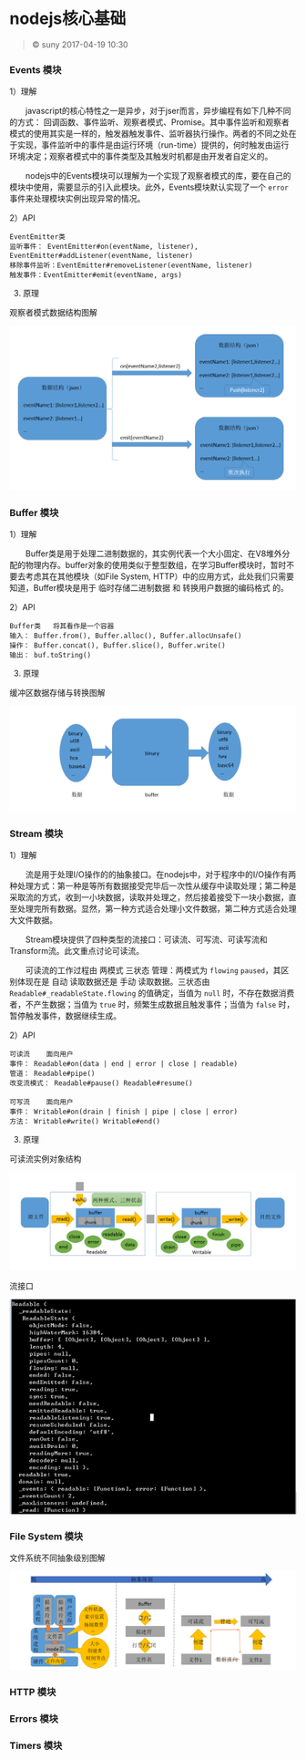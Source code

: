 # nodejs核心基础

> &copy; suny 2017-04-19 10:30


### Events 模块

1）理解

　　javascript的核心特性之一是异步，对于jser而言，异步编程有如下几种不同的方式： 回调函数、事件监听、观察者模式、Promise。其中事件监听和观察者模式的使用其实是一样的，触发器触发事件、监听器执行操作。两者的不同之处在于实现，事件监听中的事件是由运行环境（run-time）提供的，何时触发由运行环境决定；观察者模式中的事件类型及其触发时机都是由开发者自定义的。

　　nodejs中的Events模块可以理解为一个实现了观察者模式的库，要在自己的模块中使用，需要显示的引入此模块。此外，Events模块默认实现了一个 `error` 事件来处理模块实例出现异常的情况。

2）API

    EventEmitter类
    监听事件： EventEmitter#on(eventName, listener), EventEmitter#addListener(eventName, listener)
    移除事件监听：EventEmitter#removeListener(eventName, listener)
    触发事件：EventEmitter#emit(eventName, args)

3) 原理

观察者模式数据结构图解

![观察者模式数据结构图解](./images/pubsub-data-structure.PNG)


### Buffer 模块

1）理解

　　Buffer类是用于处理二进制数据的，其实例代表一个大小固定、在V8堆外分配的物理内存。buffer对象的使用类似于整型数组，在学习Buffer模块时，暂时不要去考虑其在其他模块（如File System, HTTP）中的应用方式，此处我们只需要知道，Buffer模块是用于 临时存储二进制数据 和 转换用户数据的编码格式 的。

2）API

    Buffer类   将其看作是一个容器
    输入： Buffer.from(), Buffer.alloc(), Buffer.allocUnsafe()
    操作： Buffer.concat(), Buffer.slice(), Buffer.write()
    输出： buf.toString()

3) 原理

缓冲区数据存储与转换图解

![缓冲区数据存储与转换图解](./images/buffer-data-transform.PNG)


### Stream 模块

1）理解

　　流是用于处理I/O操作的的抽象接口。在nodejs中，对于程序中的I/O操作有两种处理方式：第一种是等所有数据接受完毕后一次性从缓存中读取处理；第二种是采取流的方式，收到一小块数据，读取并处理之，然后接着接受下一块小数据，直至处理完所有数据。显然，第一种方式适合处理小文件数据，第二种方式适合处理大文件数据。

　　Stream模块提供了四种类型的流接口：可读流、可写流、可读写流和Transform流。此文重点讨论可读流。

　　可读流的工作过程由 两模式 三状态 管理：两模式为 `flowing` `paused`，其区别体现在是 自动 读取数据还是 手动 读取数据。三状态由 `Readable#_readableState.flowing` 的值确定，当值为 `null` 时，不存在数据消费者，不产生数据；当值为 `true` 时，频繁生成数据且触发事件；当值为 `false` 时，暂停触发事件，数据继续生成。

2）API

    可读流    面向用户
    事件： Readable#on(data | end | error | close | readable)
    管道： Readable#pipe()
    改变流模式： Readable#pause() Readable#resume()

    可写流    面向用户
    事件： Writable#on(drain | finish | pipe | close | error)
    方法： Writable#write() Writable#end()


3) 原理

可读流实例对象结构

![可读流实例对象结构](./images/stream-map.PNG)

流接口

![流接口图解](./images/readable-stream-obj.PNG)






### File System 模块


文件系统不同抽象级别图解

![文件系统不同抽象级别图解](./images/file-system-map.PNG)




### HTTP 模块

### Errors 模块

### Timers 模块